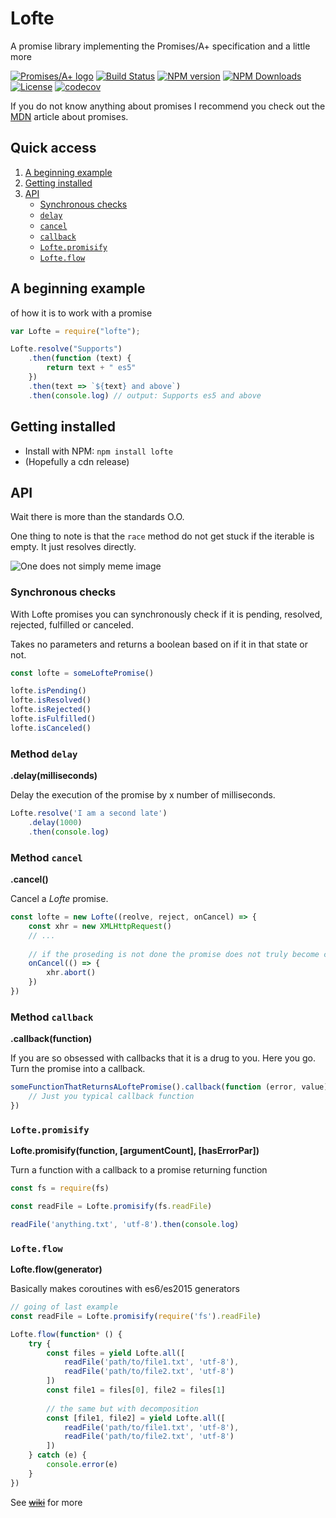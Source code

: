 # Lofte
A promise library implementing the Promises/A+ specification and a little more

[![Promises/A+ logo][img-PA+]][url-PA+]
[![Build Status][img-travis]][url-travis]
[![NPM version][img-npm]][url-npm]
[![NPM Downloads][img-downloads]][url-downloads]
[![License][img-license]][url-license]
[![codecov][img-cc]][url-cc]


If you do not know anything about promises I recommend you check out the [MDN][url-mdn-promises] article about promises.


## Quick access

1. [A beginning example](#a-beginning-example)
2. [Getting installed](#getting-installed)
3. [API](#api)
    - [Synchronous checks](#synchronous-checks)
    - [`delay`](#method-delay)
    - [`cancel`](#method-cancel)
    - [`callback`](#method-callback)
    - [`Lofte.promisify`](#loftepromisify)
    - [`Lofte.flow`](#lofteflow)

## A beginning example
of how it is to work with a promise
```js
var Lofte = require("lofte");

Lofte.resolve("Supports")
    .then(function (text) {
        return text + " es5"
    })
    .then(text => `${text} and above`)
    .then(console.log) // output: Supports es5 and above
```
## Getting installed
- Install with NPM: `npm install lofte`
- (Hopefully a cdn release)

## API
Wait there is more than the standards O.O.

One thing to note is that the `race` method do not get stuck if the 
iterable is empty. It just resolves directly.

![One does not simply meme image][img-meme]

### Synchronous checks
With Lofte promises you can synchronously check if it is pending, 
resolved, rejected, fulfilled or canceled.

Takes no parameters and returns a boolean based on if it in that state 
or not.

```js
const lofte = someLoftePromise()

lofte.isPending()
lofte.isResolved()
lofte.isRejected()
lofte.isFulfilled()
lofte.isCanceled()
```

### Method `delay`
**.delay(milliseconds)**

Delay the execution of the promise by x number of milliseconds.

```js
Lofte.resolve('I am a second late')
    .delay(1000)
    .then(console.log)
```

### Method `cancel`
**.cancel()**

Cancel a _Lofte_ promise.

```js
const lofte = new Lofte((reolve, reject, onCancel) => {
    const xhr = new XMLHttpRequest()
    // ...
    
    // if the proseding is not done the promise does not truly become cancelable
    onCancel(() => {
        xhr.abort()
    })
})
```

### Method `callback`
**.callback(function)**

If you are so obsessed with callbacks that it is a drug to you. Here you go. Turn the promise into a callback.

```js
someFunctionThatReturnsALoftePromise().callback(function (error, value) {
    // Just you typical callback function
})
```

### `Lofte.promisify`
**Lofte.promisify(function, [argumentCount], [hasErrorPar])**

Turn a function with a callback to a promise returning function

```js
const fs = require(fs)

const readFile = Lofte.promisify(fs.readFile)

readFile('anything.txt', 'utf-8').then(console.log)
```

### `Lofte.flow`
**Lofte.flow(generator)**

Basically makes coroutines with es6/es2015 generators

```js
// going of last example
const readFile = Lofte.promisify(require('fs').readFile)

Lofte.flow(function* () {
    try {
        const files = yield Lofte.all([
            readFile('path/to/file1.txt', 'utf-8'),
            readFile('path/to/file2.txt', 'utf-8')
        ])
        const file1 = files[0], file2 = files[1]
        
        // the same but with decomposition
        const [file1, file2] = yield Lofte.all([
            readFile('path/to/file1.txt', 'utf-8'),
            readFile('path/to/file2.txt', 'utf-8')
        ])
    } catch (e) {
        console.error(e)
    }
})
```

See ~~[wiki][url-wiki]~~ for more

[url-wiki]: https://github.com/PoroShadows/Lofte/wiki "Lofte wiki"
[url-mdn-promises]: https://developer.mozilla.org/en/docs/Web/JavaScript/Reference/Global_Objects/Promise
[url-PA+]: https://promisesaplus.com/
[url-travis]: https://travis-ci.org/PoroShadows/Lofte
[url-npm]: https://npmjs.org/package/lofte
[url-license]: LICENSE.md
[url-downloads]: https://npmjs.org/package/lofte
[url-cc]: https://codecov.io/gh/PoroShadows/Lofte

[img-PA+]: https://promisesaplus.com/assets/logo-small.png "Promises/A+ 1.0 compliant"
[img-travis]: https://img.shields.io/travis/PoroShadows/Lofte.svg?style=flat-square
[img-npm]: https://img.shields.io/npm/v/lofte.svg?style=flat-square
[img-license]: https://img.shields.io/npm/l/lofte.svg?style=flat-square
[img-downloads]: https://img.shields.io/npm/dm/lofte.svg?style=flat-square
[img-meme]: https://i.imgflip.com/1f2lkm.jpg "Wow so original"
[img-cc]: https://img.shields.io/codecov/c/github/PoroShadows/Lofte/master.svg?style=flat-square
